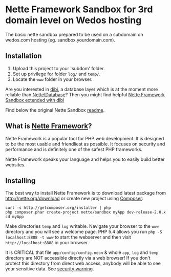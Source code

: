 Nette Framework Sandbox for 3rd domain level on Wedos hosting 
=============================================================
The basic nette sandbox prepared to be used on a subdomain on wedos.com hosting (eg. sandbox.yourdomain.com).

Installation
------------
1. Upload this project to your 'subdom' folder.
2. Set up privilege for folder `log/` and `temp/`.
3. Locate the `www` folder in your browser.

Are you interested in [dibi](http://dibiphp.com/), a database layer which is at the moment more reliable than [Nette\Database](http://doc.nette.org/cs/database)? Then you might find helpful [Nette Framework Sandbox extended with dibi](https://github.com/xlilien/nette-sandbox)


Find below the original Nette Sandbox [readme](https://github.com/nette/sandbox/blob/master/readme.md).

What is [Nette Framework](http://nette.org)?
------------------------

Nette Framework is a popular tool for PHP web development. It is designed to be
the most usable and friendliest as possible. It focuses on security and
performance and is definitely one of the safest PHP frameworks.

Nette Framework speaks your language and helps you to easily build better websites.


Installing
----------

The best way to install Nette Framework is to download latest package
from http://nette.org/download or create new project using
[Composer](http://doc.nette.org/composer):

	curl -s http://getcomposer.org/installer | php
	php composer.phar create-project nette/sandbox myApp dev-release-2.0.x
	cd myApp

Make directories `temp` and `log` writable. Navigate your browser
to the `www` directory and you will see a welcome page. PHP 5.4 allows
you run `php -S localhost:8888 -t www` to start the webserver and
then visit `http://localhost:8888` in your browser.


It is CRITICAL that file `app/config/config.neon` & whole `app`, `log`
and `temp` directory are NOT accessible directly via a web browser! If you
don't protect this directory from direct web access, anybody will be able to see
your sensitive data. See [security warning](http://nette.org/security-warning).